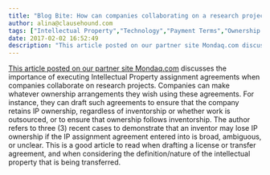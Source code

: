 ```yaml
---
title: "Blog Bite: How can companies collaborating on a research project use intellectual property assignment agreements to establish IP ownership arrangements?"
author: alina@clausehound.com
tags: ["Intellectual Property","Technology","Payment Terms","Ownership of Intellectual Property","Intellectual Property Transfer","Agreements","IP Transfer","Blog Bites","Mondaq","Canada (General)"]
date: 2017-02-02 16:52:49
description: "This article posted on our partner site Mondaq.com discusses the importance of executing Intellectual Property assignment agreements when companies collaborate on research projects."
---
```




[This article posted on our partner site Mondaq.com](https://www.mondaq.com/canada/patent/564768/creative-collaboration--agreements-that-work) discusses the importance of executing Intellectual Property assignment agreements when companies collaborate on research projects. Companies can make whatever ownership arrangements they wish using these agreements. For instance, they can draft such agreements to ensure that the company retains IP ownership, regardless of inventorship or whether work is outsourced, or to ensure that ownership follows inventorship. The author refers to three (3) recent cases to demonstrate that an inventor may lose IP ownership if the IP assignment agreement entered into is broad, ambiguous, or unclear. This is a good article to read when drafting a license or transfer agreement, and when considering the definition/nature of the intellectual property that is being transferred.
